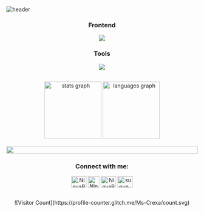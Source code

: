 ![header](https://capsule-render.vercel.app/api?text=Henlo,%20I%20am%20Ninya%20Paraiso☘️&animation=fadeIn&type=waving&height=200&color=gradient&fontSize=40&fontAlignY=35)

<h3 align="center" color="red"> Frontend </h3>
<p align="center">
  <a href="https://skillicons.dev">
    <img src="https://skillicons.dev/icons?i=css,html,ts,js,react,nextjs,bootstrap,tailwind" />
  </a>
</p>

<h3 align="center">Tools</h3>
<p align="center">
  <a href="https://skillicons.dev">
    <img src="https://skillicons.dev/icons?i=git,github,figma,vscode" />
  </a>
</p>

<br>

<div align="center">
  <img src="https://github-readme-stats.vercel.app/api?username=Ms-Crexa&show_icons=true&theme=dracula&hide_border=false" height="150" alt="stats graph"  />
  <img src="https://github-readme-stats.vercel.app/api/top-langs?username=maurodesouza&locale=en&hide_title=false&layout=compact&card_width=320&langs_count=5&theme=dracula&hide_border=false" height="150" alt="languages graph"  />
</div>


<br>

<img src="https://i.imgur.com/dBaSKWF.gif" height="20" width="100%">

<h3 align="center">Connect with me:</h3>
<p align="center">
<a href="https://www.linkedin.com/in/marjhealou-nina-anne-paraiso-8421b9273/" target="blank"><img align="center" src="https://raw.githubusercontent.com/rahuldkjain/github-profile-readme-generator/master/src/images/icons/Social/linked-in-alt.svg" alt="NinyaParaiso" height="30" width="40" /></a>
<a href="https://www.behance.net/marjhealouparaiso" target="blank"><img align="center" src="https://seeklogo.com/images/B/behance-logo-1373E40919-seeklogo.com.png" alt="NinyaParaiso" height="30" width="30" /></a>
<a href="https://www.facebook.com/profile.php?id=100085171995770&mibextid=ZbWKw" target="blank"><img align="center" src="https://raw.githubusercontent.com/rahuldkjain/github-profile-readme-generator/master/src/images/icons/Social/facebook.svg" alt="NinyaParaiso" height="30" width="40" /></a>
<a href="https://www.instagram.com/marjoriegravent/" target="blank"><img align="center" src="https://raw.githubusercontent.com/rahuldkjain/github-profile-readme-generator/master/src/images/icons/Social/instagram.svg" alt="supun___lk" height="30" width="40" /></a>
</p>

<br>
<div align="center">
![Visitor Count](https://profile-counter.glitch.me/Ms-Crexa/count.svg)
</div>


